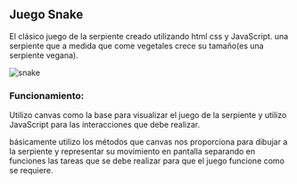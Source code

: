 ## Juego Snake

El clásico juego de la serpiente creado utilizando html css y JavaScript. una serpiente que a medida que come vegetales crece su tamaño(es una serpiente vegana).


![snake](https://user-images.githubusercontent.com/75919670/122647770-d723a580-d0f3-11eb-8629-f2900e92bac9.png)


### Funcionamiento:

Utilizo canvas como la base para visualizar el juego de la serpiente y utilizo JavaScript para las interacciones  que debe realizar.

básicamente  utilizo los métodos que canvas nos proporciona para dibujar a la serpiente y representar su movimiento en pantalla separando en funciones las tareas que se debe realizar para que el juego funcione como se requiere.


 
 
